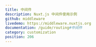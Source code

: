 ```yaml
---
title: 中间件
description: Nuxt.js 中间件使用示例
github: middleware
livedemo: https://middleware.nuxtjs.org
documentation: /guide/routing#中间件
category: customization
position: 206
---
```

